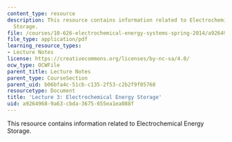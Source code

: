 ```yaml
---
content_type: resource
description: This resource contains information related to Electrochemical Energy
  Storage.
file: /courses/10-626-electrochemical-energy-systems-spring-2014/a92649689a63cbda3675655ea1ea088f_MIT10_626S14_Lec3.pdf
file_type: application/pdf
learning_resource_types:
- Lecture Notes
license: https://creativecommons.org/licenses/by-nc-sa/4.0/
ocw_type: OCWFile
parent_title: Lecture Notes
parent_type: CourseSection
parent_uid: b06bfa4c-51cb-c135-2f53-c2b2f9f05768
resourcetype: Document
title: 'Lecture 3: Electrochemical Energy Storage'
uid: a9264968-9a63-cbda-3675-655ea1ea088f
---
```

This resource contains information related to Electrochemical Energy Storage.